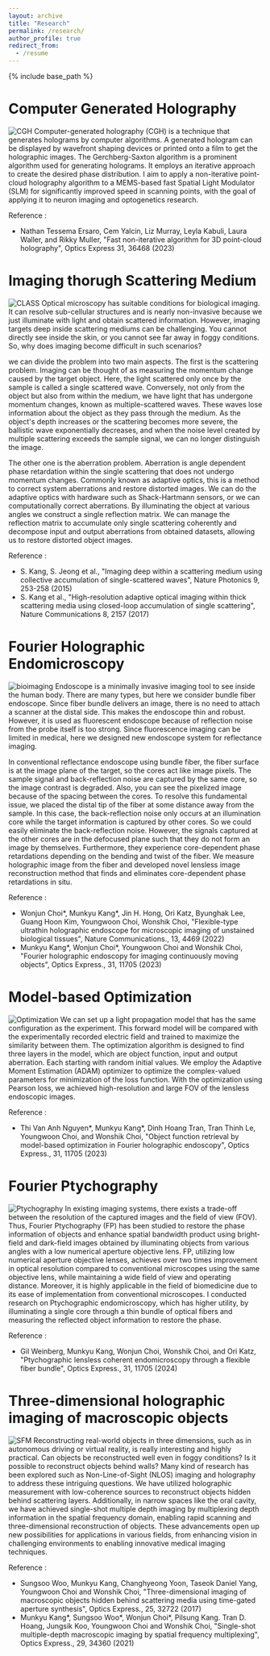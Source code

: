 ```yaml
---
layout: archive
title: "Research"
permalink: /research/
author_profile: true
redirect_from:
  - /resume
---
```


{% include base_path %}

Computer Generated Holography
======
![CGH](https://github.com/munkyuK/munkyuK.github.io/blob/master/images/CGH.png?raw=true)
Computer-generated holography (CGH) is a technique that generates holograms by computer algorithms. A generated hologram can be displayed by wavefront shaping devices or printed onto a film to get the holographic images. The Gerchberg-Saxton algorithm is a prominent algorithm used for generating holograms. It employs an iterative approach to create the desired phase distribution. I aim to apply a non-iterative point-cloud holography algorithm to a MEMS-based fast Spatial Light Modulator (SLM) for significantly improved speed in scanning points, with the goal of applying it to neuron imaging and optogenetics research.

Reference :
* Nathan Tessema Ersaro, Cem Yalcin, Liz Murray, Leyla Kabuli, Laura Waller, and Rikky Muller, "Fast non-iterative algorithm for 3D point-cloud holography", Optics Express 31, 36468 (2023)

Imaging thorugh Scattering Medium
======
![CLASS](https://github.com/munkyuK/munkyuK.github.io/blob/master/images/CLASS.png?raw=true)
Optical microscopy has suitable conditions for biological imaging. It can resolve sub-cellular structures and is nearly non-invasive because we just illuminate with light and obtain scattered information. However, imaging targets deep inside scattering mediums can be challenging. You cannot directly see inside the skin, or you cannot see far away in foggy conditions. So, why does imaging become difficult in such scenarios?

we can divide the problem into two main aspects. The first is the scattering problem. Imaging can be thought of as measuring the momentum change caused by the target object. Here, the light scattered only once by the sample is called a single scattered wave. Conversely, not only from the object but also from within the medium, we have light that has undergone momentum changes, known as multiple-scattered waves. These waves lose information about the object as they pass through the medium. As the object's depth increases or the scattering becomes more severe, the ballistic wave exponentially decreases, and when the noise level created by multiple scattering exceeds the sample signal, we can no longer distinguish the image.

The other one is the aberration problem. Aberration is angle dependent phase retardation within the single scattering that does not undergo momentum changes. Commonly known as adaptive optics, this is a method to correct system aberrations and restore distorted images. We can do the adaptive optics with hardware such as Shack-Hartmann sensors, or we can computationally correct aberrations. By illuminating the object at various angles we construct a single reflection matrix. We can manage the reflection matrix to accumulate only single scattering coherently and decompose input and output aberrations from obtained datasets, allowing us to restore distorted object images.

Reference :
* S. Kang, S. Jeong et al., "Imaging deep within a scattering medium using collective accumulation of single-scattered waves", Nature Photonics 9, 253-258 (2015)
* S. Kang et al., "High-resolution adaptive optical imaging within thick scattering media using closed-loop accumulation of single scattering", Nature Communications 8, 2157 (2017)

Fourier Holographic Endomicroscopy
======
![bioimaging](https://github.com/munkyuK/munkyuK.github.io/blob/master/images/bioimaging.png?raw=true)
Endoscope is a minimally invasive imaging tool to see inside the human body. There are many types, but here we consider bundle fiber endoscope. Since fiber bundle delivers an image, there is no need to attach a scanner at the distal side. This makes the endoscope thin and robust. However, it is used as fluorescent endoscope because of reflection noise from the probe itself is too strong. Since fluorescence imaging can be limited in medical, here we designed new endoscope system for reflectance imaging.

In conventional reflectance endoscope using bundle fiber, the fiber surface is at the image plane of the target, so the cores act like image pixels. The sample signal and back-reflection noise are captured by the same core, so the image contrast is degraded. Also, you can see the pixelized image because of the spacing between the cores. To resolve this fundamental issue, we placed the distal tip of the fiber at some distance away from the sample. In this case, the back-reflection noise only occurs at an illumination core while the target information is captured by other cores. So we could easily eliminate the back-reflection noise. However, the signals captured at the other cores are in the defocused plane such that they do not form an image by themselves. Furthermore, they experience core-dependent phase retardations depending on the bending and twist of the fiber. We measure holographic image from the fiber and developed novel lensless image reconstruction method that finds and eliminates core-dependent phase retardations in situ.

Reference :
* Wonjun Choi*, Munkyu Kang*, Jin H. Hong, Ori Katz, Byunghak Lee, Guang Hoon Kim, Youngwoon Choi, Wonshik Choi, "Flexible-type ultrathin holographic endoscope for microscopic imaging of unstained biological tissues", Nature Communications., 13, 4469 (2022)
* Munkyu Kang*, Wonjun Choi*, Youngwoon Choi and Wonshik Choi, "Fourier holographic endoscopy for imaging continuously moving objects", Optics Express., 31, 11705 (2023)

Model-based Optimization
======
![Optimization](https://github.com/munkyuK/munkyuK.github.io/blob/master/images/Optimization.png?raw=true)
We can set up a light propagation model that has the same configuration as the experiment. This forward model will be compared with the experimentally recorded electric field and trained to maximize the similarity between them. The optimization algorithm is designed to find three layers in the model, which are object function, input and output aberration. Each starting with random initial values. We employ the Adaptive Moment Estimation (ADAM) optimizer to optimize the complex-valued parameters for minimization of the loss function. With the optimization using Pearson loss, we achieved high-resolution and large FOV of the lensless endoscopic images.

Reference :
* Thi Van Anh Nguyen*, Munkyu Kang*, Dinh Hoang Tran, Tran Thinh Le, Youngwoon Choi, and Wonshik Choi, "Object function retrieval by model-based optimization in Fourier holographic endoscopy", Optics Express., 31, 11705 (2023)

Fourier Ptychography
======
![Ptychography](https://github.com/munkyuK/munkyuK.github.io/blob/master/images/Ptychography.png?raw=true)
In existing imaging systems, there exists a trade-off between the resolution of the captured images and the field of view (FOV). Thus, Fourier Ptychography (FP) has been studied to restore the phase information of objects and enhance spatial bandwidth product using bright-field and dark-field images obtained by illuminating objects from various angles with a low numerical aperture objective lens. FP, utilizing low numerical aperture objective lenses, achieves over two times improvement in optical resolution compared to conventional microscopes using the same objective lens, while maintaining a wide field of view and operating distance. Moreover, it is highly applicable in the field of biomedicine due to its ease of implementation from conventional microscopes. I conducted research on Ptychographic endomicroscopy, which has higher utility, by illuminating a single core through a thin bundle of optical fibers and measuring the reflected object information to restore the phase.

Reference :
* Gil Weinberg, Munkyu Kang, Wonjun Choi, Wonshik Choi, and Ori Katz, "Ptychographic lensless coherent endomicroscopy through a flexible fiber bundle", Optics Express., 31, 11705 (2024)

Three-dimensional holographic imaging of macroscopic objects
======
![SFM](https://github.com/munkyuK/munkyuK.github.io/blob/master/images/SFM.png?raw=true)
Reconstructing real-world objects in three dimensions, such as in autonomous driving or virtual reality, is really interesting and highly practical. Can objects be reconstructed well even in foggy conditions? Is it possible to reconstruct objects behind walls? Many kind of research has been explored such as Non-Line-of-Sight (NLOS) imaging and holography to address these intriguing questions. We have utilized holographic measurement with low-coherence sources to reconstruct objects hidden behind scattering layers. Additionally, in narrow spaces like the oral cavity, we have achieved single-shot multiple depth imaging by multiplexing depth information in the spatial frequency domain, enabling rapid scanning and three-dimensional reconstruction of objects. These advancements open up new possibilities for applications in various fields, from enhancing vision in challenging environments to enabling innovative medical imaging techniques.

Reference :
* Sungsoo Woo, Munkyu Kang, Changhyeong Yoon, Taseok Daniel Yang, Youngwoon Choi and Wonshik Choi, "Three-dimensional imaging of macroscopic objects hidden behind scattering media using time-gated aperture synthesis", Optics Express., 25, 32722 (2017)
* Munkyu Kang*, Sungsoo Woo*, Wonjun Choi*, Pilsung Kang. Tran D. Hoang, Jungsik Koo, Youngwoon Choi and Wonshik Choi, "Single-shot multiple-depth macroscopic imaging by spatial frequency multiplexing", Optics Express., 29, 34360 (2021)


